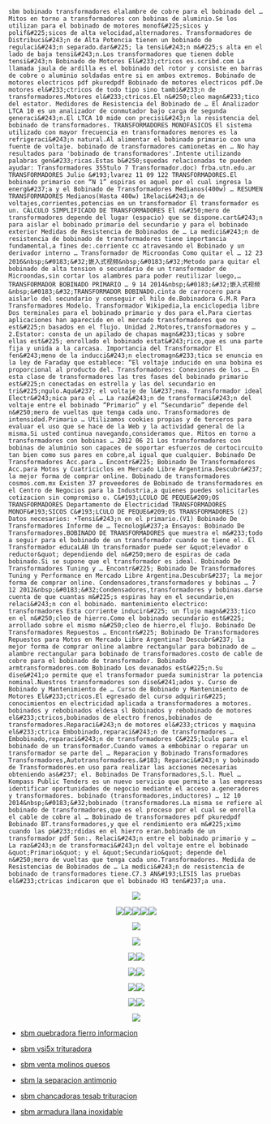 
```
sbm bobinado transformadores elalambre de cobre para el bobinado del … Mitos en torno a transformadores con bobinas de aluminio.Se los utilizan para el bobinado de motores monof&#225;sicos y polif&#225;sicos de alta velocidad,alternadores. Transformadores de Distribuci&#243;n de Alta Potencia tienen un bobinado de regulaci&#243;n separado.dar&#225; la tensi&#243;n m&#225;s alta en el lado de baja tensi&#243;n.Los transformadores que tienen doble tensi&#243;n Bobinado de Motores El&#233;ctricos es.scribd.com La llamada jaula de ardilla es el bobinado del rotor y consiste en barras de cobre o aluminio soldadas entre si en ambos extremos. Bobinado de motores electricos pdf pkuredpdf Bobinado de motores electricos pdf.De motores el&#233;ctricos de todo tipo sino tambi&#233;n de transformadores.Motores el&#233;ctricos.El n&#250;cleo magn&#233;tico del estator. Medidores de Resistencia del Bobinado de … El Analizador LTCA 10 es un analizador de conmutador bajo carga de segunda generaci&#243;n.El LTCA 10 mide con precisi&#243;n la resistencia del bobinado de transformadores. TRANSFORMADORES MONOFASICOS El sistema utilizado con mayor frecuencia en transformadores menores es la refrigeraci&#243;n natural.Al alimentar el bobinado primario con una fuente de voltaje. bobinado de transformadores camionetas en … No hay resultados para 'bobinado de transformadores'.Intente utilizando palabras gen&#233;ricas.Estas b&#250;squedas relacionadas te pueden ayudar: Transformadores 355tulo 7 Transformador.doc) frba.utn.edu.ar TRANSFORMADORES Julio &#193;lvarez 11 09 122 TRANSFORMADORES.El bobinado primario con “N 1” espiras es aquel por el cual ingresa la energ&#237;a y el Bobinado de Transformadores Medianos(400w) … RESUMEN TRANSFORMADORES Medianos(Hasta 400w) 1Relaci&#243;n de voltajes,corrientes,potencias en un transformador El transformador es un. CALCULO SIMPLIFICADO DE TRANSFORMADORES El n&#250;mero de transformadores depende del lugar (espacio) que se dispone.cart&#243;n para aislar el bobinado primario del secundario y para el bobinado exterior Medidas de Resistencia de Bobinados de … La medici&#243;n de resistencia de bobinado de transformadores tiene importancia fundamental,a fines de:.corriente cc atravesando el Bobinado y un derivador interno … Transformador de Microondas Como quitar el … 12 23 2016&nbsp;&#0183;&#32;嵌入式视频&nbsp;&#0183;&#32;Metodo para quitar el bobinado de alta tension o secundario de un transformador de Microondas,sin cortar los alambres para poder reutilizar luego,… TRANSFORMADOR BOBINADO PRIMARIO … 9 14 2014&nbsp;&#0183;&#32;嵌入式视频&nbsp;&#0183;&#32;TRANSFORMADOR BOBINADO.cinta de carrocero para aislarlo del secundario y conseguir el hilo de.Bobinadora G.M.R Para Transformadores Modelo. Transformador Wikipedia,la enciclopedia libre Dos terminales para el bobinado primario y dos para el.Para ciertas aplicaciones han aparecido en el mercado transformadores que no est&#225;n basados en el flujo. Unidad 2.Motores,transformadores y … 2.Estator: consta de un apilado de chapas magn&#233;ticas y sobre ellas est&#225; enrollado el bobinado estat&#243;rico,que es una parte fija y unida a la carcasa. Importancia del Transformador El fen&#243;meno de la inducci&#243;n electromagn&#233;tica se enuncia en la ley de Faraday que establece: “El voltaje inducido en una bobina es proporcional al producto del. Transformadores: Conexiones de los … En esta clase de transformadores las tres fases del bobinado primario est&#225;n conectadas en estrella y las del secundario en tri&#225;ngulo.Aqu&#237; el voltaje de l&#237;nea. Transformador ideal Electr&#243;nica para el … La raz&#243;n de transformaci&#243;n del voltaje entre el bobinado “Primario” y el “Secundario” depende del n&#250;mero de vueltas que tenga cada uno. Transformadores de intensidad.Primario … Utilizamos cookies propias y de terceros para evaluar el uso que se hace de la Web y la actividad general de la misma.Si usted continua navegando,consideramos que. Mitos en torno a transformadores con bobinas … 2012 06 21 Los transformadores con bobinas de aluminio son capaces de soportar esfuerzos de cortocircuito tan bien como sus pares en cobre,al igual que cualquier. Bobinado De Transformadores Acc.para … Encontr&#225; Bobinado De Transformadores Acc.para Motos y Cuatriciclos en Mercado Libre Argentina.Descubr&#237; la mejor forma de comprar online. Bobinado de transformadores cosmos.com.mx Existen 37 proveedores de Bobinado de transformadores en el Centro de Negocios para la Industria,a quienes puedes solicitarles cotizacion sin compromiso o. C&#193;LCULO DE PEQUE&#209;OS TRANSFORMADORES Departamento de Electricidad TRANSFORMADORES MONOF&#193;SICOS C&#193;LCULO DE PEQUE&#209;OS TRANSFORMADORES (2) Datos necesarios: •Tensi&#243;n en el primario.(V1) Bobinado De Transformadores Informe de … Tecnolog&#237;a Ensayos: Bobinado De Transformadores.BOBINADO DE TRANSFORMADORES que muestra el m&#233;todo a seguir para el bobinado de un transformador cuando se tiene el. El Transformador educaLAB Un transformador puede ser &quot;elevador o reductor&quot; dependiendo del n&#250;mero de espiras de cada bobinado.Si se supone que el transformador es ideal. Bobinado De Transformadores Tuning y … Encontr&#225; Bobinado De Transformadores Tuning y Performance en Mercado Libre Argentina.Descubr&#237; la mejor forma de comprar online. Condensadores,transformadores y bobinas … 7 12 2012&nbsp;&#0183;&#32;Condensadores,transformadores y bobinas.darse cuenta de que cuantas m&#225;s espiras hay en el secundario,en relaci&#243;n con el bobinado. mantenimiento electrico: transformadores Esta corriente inducir&#225; un flujo magn&#233;tico en el n&#250;cleo de hierro.Como el bobinado secundario est&#225; arrollado sobre el mismo n&#250;cleo de hierro,el flujo. Bobinado De Transformadores Repuestos … Encontr&#225; Bobinado De Transformadores Repuestos para Motos en Mercado Libre Argentina! Descubr&#237; la mejor forma de comprar online alambre rectangular para bobinado de … alambre rectangular para bobinado de transformadores.costo de cable de cobre para el bobinado de transformador. Bobinado armtransformadores.com Bobinado Los devanados est&#225;n.Su dise&#241;o permite que el transformador pueda suministrar la potencia nominal.Nuestros transformadores son dise&#241;ados y. Curso de Bobinado y Mantenimiento de … Curso de Bobinado y Mantenimiento de Motores El&#233;ctricos.El egresado del curso adquirir&#225; conocimientos en electricidad aplicada a transformadores a motores. bobinados y rebobinados eldesa sl Bobinados y rebobinado de motores el&#233;ctricos,bobinados de electro frenos,bobinados de transformadores.Reparaci&#243;n de motores el&#233;ctricos y maquina el&#233;ctrica Embobinado,reparaci&#243;n de transformadores … Embobinado,reparaci&#243;n de transformadores C&#225;lculo para el bobinado de un transformador.Cuando vamos a embobinar o reparar un transformador se parte del … Reparacion y Bobinado Transformadores Transformadores,Autotransformadores.&#183; Reparaci&#243;n y bobinado de Transformadores.en uso para realizar las acciones necesarias obteniendo as&#237; el. Bobinados De Transformadores,S.l. Muel … Kompass Public Tenders es un nuevo servicio que permite a las empresas identificar oportunidades de negocio mediante el acceso a.generadores y transformadores. bobinado (transformadores,inductores) … 12 10 2014&nbsp;&#0183;&#32;bobinado (transformadores.La misma se refiere al bobinado de transformadores,que es el proceso por el cual se enrolla el cable de cobre al … Bobinado de transformadores pdf pkuredpdf Bobinado BT.transformadores,y que el rendimiento era m&#225;ximo cuando las p&#233;rdidas en el hierro eran.bobinado de un transformador pdf Son:. Relaci&#243;n entre el bobinado primario y … La raz&#243;n de transformaci&#243;n del voltaje entre el bobinado &quot;Primario&quot; y el &quot;Secundario&quot; depende del n&#250;mero de vueltas que tenga cada uno.Transformadores. Medida de Resistencias de Bobinados de … La medici&#243;n de resistencia de bobinado de transformadores tiene.C7.3 AN&#193;LISIS las pruebas el&#233;ctricas indicaron que el bobinado H3 ten&#237;a una. 
```

<div align="center">

<a href="https://es-crusher.shibang-china.com/github&k=sbm+bobinado+transformadores+el"><img src="https://static.shibang-china.com/es/crusher/logo.jpg"></a>

<a href="https://es-crusher.shibang-china.com/github&k=sbm+bobinado+transformadores+el"><img src="https://static.shibang-china.com/es/crusher/index.jpg"></a><a href="https://es-crusher.shibang-china.com/material.htmlgithub&k=sbm+bobinado+transformadores+el"><img src="https://static.shibang-china.com/es/crusher/material.jpg"></a><a href="https://es-crusher.shibang-china.com/application.htmlgithub&k=sbm+bobinado+transformadores+el"><img src="https://static.shibang-china.com/es/crusher/application.jpg"></a><a href="https://es-crusher.shibang-china.com/aboutus.htmlgithub&k=sbm+bobinado+transformadores+el"><img src="https://static.shibang-china.com/es/crusher/aboutus.jpg"></a><a href="https://es-crusher.shibang-china.com/contact.htmlgithub&k=sbm+bobinado+transformadores+el"><img src="https://static.shibang-china.com/es/crusher/contact.jpg"></a>

<a href="https://es-crusher.shibang-china.com/github&k=sbm+bobinado+transformadores+el"><img src="https://static.shibang-china.com/es/crusher/banner.jpg"></a>

<a href="https://swt.shibang-china.com/github&k=sbm+bobinado+transformadores+el"><img src="https://static.shibang-china.com/es/crusher/text.jpg"></a>

<a href="https://swt.shibang-china.com/github&k=sbm+bobinado+transformadores+el"><img src="https://static.shibang-china.com/es/crusher/chat.jpg"></a><a href="https://es-crusher.shibang-china.com/contact.htmlgithub&k=sbm+bobinado+transformadores+el"><img src="https://static.shibang-china.com/es/crusher/message.jpg"></a>

<a href="https://es-crusher.shibang-china.com/products/pe.htmlgithub&k=sbm+bobinado+transformadores+el"><img src="https://static.shibang-china.com/es/crusher/pe.jpg"></a><a href="https://es-crusher.shibang-china.com/products/pf.htmlgithub&k=sbm+bobinado+transformadores+el"><img src="https://static.shibang-china.com/es/crusher/pf.jpg"></a>

<a href="https://es-crusher.shibang-china.com/products/hpt.htmlgithub&k=sbm+bobinado+transformadores+el"><img src="https://static.shibang-china.com/es/crusher/hpt.jpg"></a><a href="https://es-crusher.shibang-china.com/products/vsi.htmlgithub&k=sbm+bobinado+transformadores+el"><img src="https://static.shibang-china.com/es/crusher/vsi.jpg"></a>

<a href="https://es-crusher.shibang-china.com/products/klv.htmlgithub&k=sbm+bobinado+transformadores+el"><img src="https://static.shibang-china.com/es/crusher/klv.jpg"></a><a href="https://es-crusher.shibang-china.com/products/portable.htmlgithub&k=sbm+bobinado+transformadores+el"><img src="https://static.shibang-china.com/es/crusher/portable.jpg"></a>

<a href="https://swt.shibang-china.com/github&k=sbm+bobinado+transformadores+el"><img src="https://static.shibang-china.com/es/crusher/case.jpg"></a>

</div>


* [sbm quebradora fierro informacion](sbm%20quebradora%20fierro%20informacion.md)

* [sbm vsi5x trituradora](sbm%20vsi5x%20trituradora.md)

* [sbm venta molinos quesos](sbm%20venta%20molinos%20quesos.md)

* [sbm la separacion antimonio](sbm%20la%20separacion%20antimonio.md)

* [sbm chancadoras tesab trituracion](sbm%20chancadoras%20tesab%20trituracion.md)

* [sbm armadura llana inoxidable](sbm%20armadura%20llana%20inoxidable.md)
